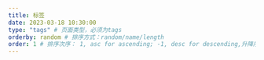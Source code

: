 ```yaml
--- 
title: 标签
date: 2023-03-18 10:30:00 
type: "tags" # 页面类型，必须为tags
orderby: random # 排序方式：random/name/length
order: 1 # 排序次序： 1, asc for ascending; -1, desc for descending,升降序
---
```

